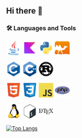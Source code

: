 ## Hi there 👋


<!--
**j-teuber/j-teuber** is a ✨ _special_ ✨ repository because its `README.md` (this file) appears on your GitHub profile.

Here are some ideas to get you started:

- 🔭 I’m currently working on ...
- 🌱 I’m currently learning ...
- 👯 I’m looking to collaborate on ...
- 🤔 I’m looking for help with ...
- 💬 Ask me about ...
- 📫 How to reach me: ...
- 😄 Pronouns: ...
- ⚡ Fun fact: ...
-->



### :hammer_and_wrench: Languages and Tools

<img src="https://raw.githubusercontent.com/devicons/devicon/master/icons/java/java-original.svg" height="40" alt="Java"></img>
<img src="https://raw.githubusercontent.com/devicons/devicon/master/icons/kotlin/kotlin-original.svg" height="40" alt="Kotlin"></img>
<img src="https://raw.githubusercontent.com/devicons/devicon/master/icons/python/python-original.svg" height="40" alt="Python"></img>
<img src="https://raw.githubusercontent.com/devicons/devicon/master/icons/ocaml/ocaml-original.svg" height="40" alt="OCAML"></img>

<img src="https://raw.githubusercontent.com/devicons/devicon/master/icons/c/c-original.svg" height="40" alt="C"></img>
<img src="https://raw.githubusercontent.com/devicons/devicon/master/icons/cplusplus/cplusplus-original.svg" height="40" alt="C++"></img>
<img src="https://raw.githubusercontent.com/devicons/devicon/master/icons/rust/rust-original.svg" height="40" alt="C++"></img>

<img src="https://raw.githubusercontent.com/devicons/devicon/master/icons/html5/html5-original.svg" height="40" alt="HTML"></img>
<img src="https://raw.githubusercontent.com/devicons/devicon/master/icons/css3/css3-original.svg" height="40" alt="CSS"></img>
<img src="https://raw.githubusercontent.com/devicons/devicon/master/icons/javascript/javascript-original.svg" height="40" alt="JavaScript"></img>
<img src="https://raw.githubusercontent.com/devicons/devicon/master/icons/php/php-original.svg" height="40" alt="PHP"></img>

<img src="https://raw.githubusercontent.com/devicons/devicon/master/icons/linux/linux-original.svg" height="40" alt="Linux"></img>
<img src="https://raw.githubusercontent.com/devicons/devicon/master/icons/bash/bash-original.svg" height="40" alt="Bash"></img>
<img src="https://raw.githubusercontent.com/devicons/devicon/master/icons/latex/latex-original.svg" height="40" alt="LaTeX"></img>

[![Top Langs](https://github-readme-stats.vercel.app/api/top-langs/?username=jakobteuber&hide=html,css)](https://github.com/anuraghazra/github-readme-stats)
